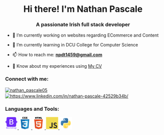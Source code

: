 <h1 align="center">Hi there! I'm Nathan Pascale</h1>
<h3 align="center">A passionate Irish full stack developer</h3>

- 🔭 I’m currently working on websites regarding ECommerce and Content

- 🌱 I’m currently learning in DCU College for Computer Science

- 📫 How to reach me: **npdt1459@gmail.com**

- 📄 Know about my experiences using [My CV](https://github.com/npdt1459/info/raw/main/NP%20CV.pdf)

<h3 align="left">Connect with me:</h3>
<p align="left">
<a href="https://instagram.com/nathan_pascale05" target="blank"><img align="center" src="https://raw.githubusercontent.com/rahuldkjain/github-profile-readme-generator/master/src/images/icons/Social/instagram.svg" alt="nathan_pascale05" height="30" width="40" /></a>
<a href="https://linkedin.com/in/https://www.linkedin.com/in/nathan-pascale-42529b34b/" target="blank"><img align="center" src="https://raw.githubusercontent.com/rahuldkjain/github-profile-readme-generator/master/src/images/icons/Social/linked-in-alt.svg" alt="https://www.linkedin.com/in/nathan-pascale-42529b34b/" height="30" width="40" /></a>
</p>

<h3 align="left">Languages and Tools:</h3>
<p align="left"> <a href="https://getbootstrap.com" target="_blank" rel="noreferrer"> <img src="https://raw.githubusercontent.com/devicons/devicon/master/icons/bootstrap/bootstrap-plain-wordmark.svg" alt="bootstrap" width="40" height="40"/> </a> <a href="https://www.w3schools.com/css/" target="_blank" rel="noreferrer"> <img src="https://raw.githubusercontent.com/devicons/devicon/master/icons/css3/css3-original-wordmark.svg" alt="css3" width="40" height="40"/> </a> <a href="https://www.w3.org/html/" target="_blank" rel="noreferrer"> <img src="https://raw.githubusercontent.com/devicons/devicon/master/icons/html5/html5-original-wordmark.svg" alt="html5" width="40" height="40"/> </a> <a href="https://developer.mozilla.org/en-US/docs/Web/JavaScript" target="_blank" rel="noreferrer"> <img src="https://raw.githubusercontent.com/devicons/devicon/master/icons/javascript/javascript-original.svg" alt="javascript" width="40" height="40"/> </a> <a href="https://www.python.org" target="_blank" rel="noreferrer"> <img src="https://raw.githubusercontent.com/devicons/devicon/master/icons/python/python-original.svg" alt="python" width="40" height="40"/> </a> </p>

